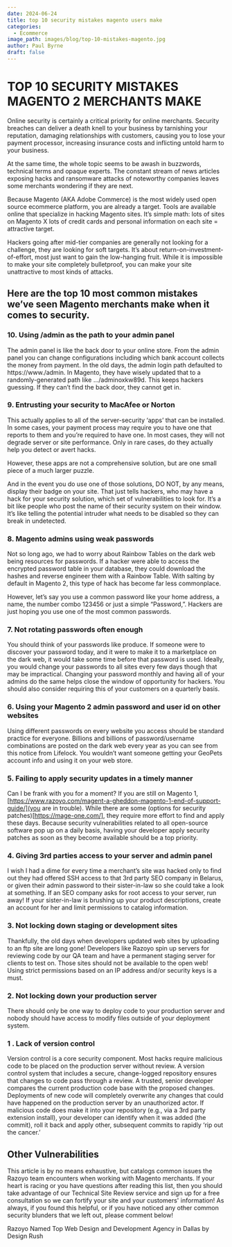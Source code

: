 ```yaml
---
date: 2024-06-24
title: top 10 security mistakes magento users make
categories:
  - Ecommerce
image_path: images/blog/top-10-mistakes-magento.jpg
author: Paul Byrne
draft: false
---
```


# TOP 10 SECURITY MISTAKES MAGENTO 2 MERCHANTS MAKE

Online security is certainly a critical priority for online merchants. Security breaches can deliver a death knell to your business by tarnishing your reputation, damaging relationships with customers, causing you to lose your payment processor, increasing insurance costs and inflicting untold harm to your business.

At the same time, the whole topic seems to be awash in buzzwords, technical terms and opaque experts. The constant stream of news articles exposing hacks and ransomware attacks of noteworthy companies leaves some merchants wondering if they are next.

Because Magento (AKA Adobe Commerce) is the most widely used open source ecommerce platform, you are already a target. Tools are available online that specialize in hacking Magento sites. It’s simple math: lots of sites on Magento X lots of credit cards and personal information on each site = attractive target.

Hackers going after mid-tier companies are generally not looking for a challenge, they are looking for soft targets. It’s about return-on-investment-of-effort, most just want to gain the low-hanging fruit. While it is impossible to make your site completely bulletproof, you can make your site unattractive to most kinds of attacks.

## Here are the top 10 most common mistakes we’ve seen Magento merchants make when it comes to security.

### 10. Using /admin as the path to your admin panel

The admin panel is like the back door to your online store. From the admin panel you can change configurations including which bank account collects the money from payment. In the old days, the admin login path defaulted to https://www./admin. In Magento, they have wisely updated that to a randomly-generated path like …/adminoxkw89d. This keeps hackers guessing. If they can’t find the back door, they cannot get in.

### 9. Entrusting your security to MacAfee or Norton

This actually applies to all of the server-security ‘apps’ that can be installed. In some cases, your payment process may require you to have one that reports to them and you’re required to have one. In most cases, they will not degrade server or site performance. Only in rare cases, do they actually help you detect or avert hacks.

However, these apps are not a comprehensive solution, but are one small piece of a much larger puzzle.

And in the event you do use one of those solutions, DO NOT, by any means, display their badge on your site. That just tells hackers, who may have a hack for your security solution, which set of vulnerabilities to look for. It’s a bit like people who post the name of their security system on their window. It’s like telling the potential intruder what needs to be disabled so they can break in undetected.

### 8. Magento admins using weak passwords

Not so long ago, we had to worry about Rainbow Tables on the dark web being resources for passwords. If a hacker were able to access the encrypted password table in your database, they could download the hashes and reverse engineer them with a Rainbow Table. With salting by default in Magento 2, this type of hack has become far less commonplace.

However, let’s say you use a common password like your home address, a name, the number combo 123456 or just a simple “Password,”. Hackers are just hoping you use one of the most common passwords.

### 7. Not rotating passwords often enough

You should think of your passwords like produce. If someone were to discover your password today, and it were to make it to a marketplace on the dark web, it would take some time before that password is used. Ideally, you would change your passwords to all sites every few days though that may be impractical. Changing your password monthly and having all of your admins do the same helps close the window of opportunity for hackers. You should also consider requiring this of your customers on a quarterly basis.

### 6. Using your Magento 2 admin password and user id on other websites

Using different passwords on every website you access should be standard practice for everyone. Billions and billions of password/username combinations are posted on the dark web every year as you can see from this notice from Lifelock. You wouldn’t want someone getting your GeoPets account info and using it on your web store.

### 5. Failing to apply security updates in a timely manner

Can I be frank with you for a moment? If you are still on Magento 1, [https://www.razoyo.com/magent-a-gheddon-magento-1-end-of-support-guide/](you are in trouble). While there are some (options for security patches)[https://mage-one.com/], they require more effort to find and apply these days. Because security vulnerabilities related to all open-source software pop up on a daily basis, having your developer apply security patches as soon as they become available should be a top priority.

### 4. Giving 3rd parties access to your server and admin panel

I wish I had a dime for every time a merchant’s site was hacked only to find out they had offered SSH access to that 3rd party SEO company in Belarus, or given their admin password to their sister-in-law so she could take a look at something. If an SEO company asks for root access to your server, run away! If your sister-in-law is brushing up your product descriptions, create an account for her and limit permissions to catalog information.

### 3. Not locking down staging or development sites

Thankfully, the old days when developers updated web sites by uploading to an ftp site are long gone! Developers like Razoyo spin up servers for reviewing code by our QA team and have a permanent staging server for clients to test on. Those sites should not be available to the open web! Using strict permissions based on an IP address and/or security keys is a must.

### 2. Not locking down your production server

There should only be one way to deploy code to your production server and nobody should have access to modify files outside of your deployment system.

### 1 . Lack of version control

Version control is a core security component. Most hacks require malicious code to be placed on the production server without review.
A version control system that includes a secure, change-logged repository ensures that changes to code pass through a review. A trusted, senior developer compares the current production code base with the proposed changes. Deployments of new code will completely overwrite any changes that could have happened on the production server by an unauthorized actor.
If malicious code does make it into your repository (e.g., via a 3rd party extension install), your developer can identify when it was added (the commit), roll it back and apply other, subsequent commits to rapidly ‘rip out the cancer.’

## Other Vulnerabilities

This article is by no means exhaustive, but catalogs common issues the Razoyo team encounters when working with Magento merchants. If your heart is racing or you have questions after reading this list, then you should take advantage of our Technical Site Review service and sign up for a free consultation so we can fortify your site and your customers' information!
As always, if you found this helpful, or if you have noticed any other common security blunders that we left out, please comment below!

Razoyo Named Top Web Design and Development Agency in Dallas by Design Rush
